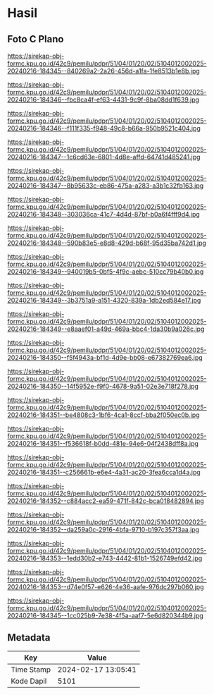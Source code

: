 # Hasil

## Foto C Plano

https://sirekap-obj-formc.kpu.go.id/42c9/pemilu/pdpr/51/04/01/20/02/5104012002025-20240216-184345--840269a2-2a26-456d-a1fa-1fe8513b1e8b.jpg

https://sirekap-obj-formc.kpu.go.id/42c9/pemilu/pdpr/51/04/01/20/02/5104012002025-20240216-184346--fbc8ca4f-ef63-4431-9c9f-8ba08dd1f639.jpg

https://sirekap-obj-formc.kpu.go.id/42c9/pemilu/pdpr/51/04/01/20/02/5104012002025-20240216-184346--f111f335-f948-49c8-b66a-950b9521c404.jpg

https://sirekap-obj-formc.kpu.go.id/42c9/pemilu/pdpr/51/04/01/20/02/5104012002025-20240216-184347--1c6cd63e-6801-4d8e-affd-64741d485241.jpg

https://sirekap-obj-formc.kpu.go.id/42c9/pemilu/pdpr/51/04/01/20/02/5104012002025-20240216-184347--8b95633c-eb86-475a-a283-a3b1c32fb163.jpg

https://sirekap-obj-formc.kpu.go.id/42c9/pemilu/pdpr/51/04/01/20/02/5104012002025-20240216-184348--303036ca-41c7-4d4d-87bf-b0a6f4fff9d4.jpg

https://sirekap-obj-formc.kpu.go.id/42c9/pemilu/pdpr/51/04/01/20/02/5104012002025-20240216-184348--590b83e5-e8d8-429d-b68f-95d35ba742d1.jpg

https://sirekap-obj-formc.kpu.go.id/42c9/pemilu/pdpr/51/04/01/20/02/5104012002025-20240216-184349--940019b5-0bf5-4f9c-aebc-510cc79b40b0.jpg

https://sirekap-obj-formc.kpu.go.id/42c9/pemilu/pdpr/51/04/01/20/02/5104012002025-20240216-184349--3b3751a9-a151-4320-839a-1db2ed584e17.jpg

https://sirekap-obj-formc.kpu.go.id/42c9/pemilu/pdpr/51/04/01/20/02/5104012002025-20240216-184349--e8aaef01-a49d-469a-bbc4-1da30b9a026c.jpg

https://sirekap-obj-formc.kpu.go.id/42c9/pemilu/pdpr/51/04/01/20/02/5104012002025-20240216-184350--f5f4943a-bf1d-4d9e-bb08-e67382769ea6.jpg

https://sirekap-obj-formc.kpu.go.id/42c9/pemilu/pdpr/51/04/01/20/02/5104012002025-20240216-184350--14f5952e-f9f0-4678-9a51-02e3e718f278.jpg

https://sirekap-obj-formc.kpu.go.id/42c9/pemilu/pdpr/51/04/01/20/02/5104012002025-20240216-184351--be4808c3-1bf6-4ca1-8ccf-bba2f050ec0b.jpg

https://sirekap-obj-formc.kpu.go.id/42c9/pemilu/pdpr/51/04/01/20/02/5104012002025-20240216-184351--f536618f-b0dd-481e-94e6-04f2438dff8a.jpg

https://sirekap-obj-formc.kpu.go.id/42c9/pemilu/pdpr/51/04/01/20/02/5104012002025-20240216-184351--c256661b-e6e4-4a31-ac20-3fea6cca1d4a.jpg

https://sirekap-obj-formc.kpu.go.id/42c9/pemilu/pdpr/51/04/01/20/02/5104012002025-20240216-184352--c884acc2-ea59-471f-842c-bca018482894.jpg

https://sirekap-obj-formc.kpu.go.id/42c9/pemilu/pdpr/51/04/01/20/02/5104012002025-20240216-184352--da259a0c-2916-4bfa-9710-b197c357f3aa.jpg

https://sirekap-obj-formc.kpu.go.id/42c9/pemilu/pdpr/51/04/01/20/02/5104012002025-20240216-184353--1edd30b2-e743-4442-81b1-1526749efd42.jpg

https://sirekap-obj-formc.kpu.go.id/42c9/pemilu/pdpr/51/04/01/20/02/5104012002025-20240216-184353--d74e0f57-e626-4e36-aafe-976dc297b060.jpg

https://sirekap-obj-formc.kpu.go.id/42c9/pemilu/pdpr/51/04/01/20/02/5104012002025-20240216-184345--1cc025b9-7e38-4f5a-aaf7-5e6d820344b9.jpg


## Metadata

| Key        | Value               |
| ---------- | ------------------- |
| Time Stamp | 2024-02-17 13:05:41 |
| Kode Dapil | 5101                |



